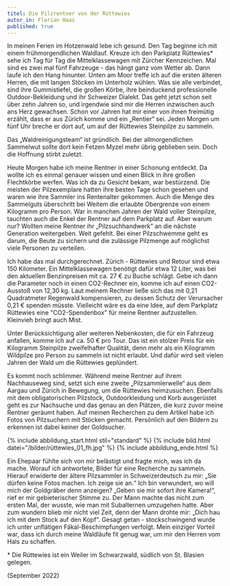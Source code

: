 ```yaml
---
titel: Die Pilzrentner von der Rüttewies
autor_in: Florian Haas
published: true
---
```

In meinen Ferien im Hotzenwald lebe ich gesund. Den Tag beginne ich mit einem frühmorgendlichen Waldlauf. Kreuze ich den Parkplatz Rüttewies* sehe ich Tag für Tag die Mittelklassewagen mit Zürcher Kennzeichen. Mal sind es zwei mal fünf Fahrzeuge - das hängt ganz vom Wetter ab. Dann laufe ich den Hang hinunter. Unten am Moor treffe ich auf die ersten älteren Herren, die mit langen Stöcken im Unterholz wühlen. Was sie alle verbindet, sind ihre Gummistiefel, die großen Körbe, ihre beinduckend professionelle Outdoor-Bekleidung und ihr Schweizer Dialekt. Das geht jetzt schon seit über zehn Jahren so, und irgendwie sind mir die Herren inzwischen auch ans Herz gewachsen. Schon vor Jahren hat mir einer von ihnen freimütig erzählt, dass er aus Zürich komme und ein „Rentier“ sei. Jeden Morgen um fünf Uhr breche er dort auf, um auf der Rüttewies Steinpilze zu sammeln.

Das „Waldreinigungsteam“ ist gründlich. Bei der allmorgendlichen Sammelwut sollte dort kein Fetzen Myzel mehr übrig geblieben sein. Doch die Hoffnung stirbt zuletzt.

Heute Morgen habe ich meine Rentner in einer Schonung entdeckt. Da wollte ich es einmal genauer wissen und einen Blick in ihre großen Flechtkörbe werfen. Was ich da zu Gesicht bekam, war bestürzend. Die meisten der Pilzexemplare hatten ihre besten Tage schon gesehen und waren wie ihre Sammler ins Rentenalter gekommen. Auch die Menge des Sammelguts überschritt bei Weitem die erlaubte Obergrenze von einem Kilogramm pro Person. War in manchen Jahren der Wald voller Steinpilze, tauchten auch die Enkel der Rentner auf dem Parkplatz auf. Aber warum nur? Wollten meine Rentner ihr „Pilzsuchhandwerk“ an die nächste Generation weitergeben. Weit gefehlt. Bei einer Pilzschwemme geht es darum, die Beute zu sichern und die zulässige Pilzmenge auf möglichst viele Personen zu verteilen.

Ich habe das mal durchgerechnet. Zürich - Rüttewies und Retour sind etwa 150 Kilometer. Ein Mittelklassewagen benötigt dafür etwa 12 Liter, was bei den aktuellen Benzinpreisen mit ca. 27 € zu Buche schlägt. Gebe ich dann die Parameter noch in einen CO2-Rechner ein, komme ich auf einen CO2-Ausstoß von 12,30 kg. Laut meinem Rechner ließe sich das mit 0,21 Quadratmeter Regenwald kompensieren, zu dessen Schutz der Verursacher 0,21 € spenden müsste. Vielleicht wäre es da eine Idee, auf dem Parkplatz Rüttewies eine "CO2-Spendenbox" für meine Rentner aufzustellen. Kleinvieh bringt auch Mist.

Unter Berücksichtigung aller weiteren Nebenkosten, die für ein Fahrzeug anfallen, komme ich auf ca. 50 € pro Tour. Das ist ein stolzer Preis für ein Kilogramm Steinpilze zweifelhafter Qualität, denn mehr als ein Kilogramm Wildpilze pro Person zu sammeln ist nicht erlaubt. Und dafür wird seit vielen Jahren der Wald um die Rüttewies geplündert.

Es kommt noch schlimmer. Während meine Rentner auf ihrem Nachhauseweg sind, setzt sich eine zweite „Pilzsammlerwelle“ aus dem Aargau und Zürich in Bewegung, um die Rüttewies heimzusuchen. Ebenfalls mit dem obligatorischen Pilzstock, Outdoorkleidung und Korb ausgerüstet geht es zur Nachsuche und das genau an den Plätzen, die kurz zuvor meine Rentner geräumt haben. Auf meinen Recherchen zu dem Artikel habe ich Fotos von Pilzsuchern mit Stöcken gemacht. Persönlich auf den Bildern zu erkennen ist dabei keiner der Goldsucher.

{% include abbildung_start.html stil="standard" %}
{% include bild.html datei="/bilder/rüttewies_01_fh.jpg" %}
{% include abbildung_ende.html %}

Ein Ehepaar fühlte sich von mir belästigt und fragte mich, was ich da mache. Worauf ich antwortete, Bilder für eine Recherche zu sammeln. Hierauf erwiderte der ältere Pilzsammler in Schweizerdeutsch zu mir: „Sie dürfen keine Fotos machen. Ich zeige sie an.“ Ich bin verwundert, wo will mich der Goldgräber denn anzeigen? „Geben sie mir sofort ihre Kamera!“, rief er mir gebieterischer Stimme zu. Der Mann machte das nicht zum ersten Mal, der wusste, wie man mit Subalternen umzugehen hatte. Aber zum wundern blieb mir nicht viel Zeit, denn der Mann drohte mir: „Dich hau ich mit dem Stock auf den Kopf“. Gesagt getan - stockschwingend wurde ich unter unflätigen Fäkal-Beschimpfungen verfolgt. Mein einziger Vorteil war, dass ich durch meine Waldläufe fit genug war, um mir den Herren vom Hals zu schaffen.

\* Die Rüttewies ist ein Weiler im Schwarzwald, südlich von St. Blasien gelegen.

(September 2022)